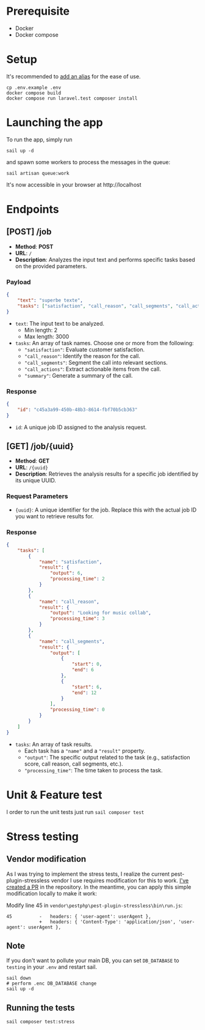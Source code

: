 # Prerequisite
- Docker
- Docker compose
# Setup

It's recommended to [add an alias](https://laravel.com/docs/10.x/sail#configuring-a-shell-alias) for the ease of use.

```
cp .env.example .env
docker compose build
docker compose run laravel.test composer install
```


# Launching the app

To run the app, simply run
```
sail up -d
```
and spawn some workers to process the messages in the queue:
```
sail artisan queue:work
```

It's now accessible in your browser at http://localhost

# Endpoints

## [POST] /job

- **Method**: **POST**
- **URL**: `/`
- **Description**: Analyzes the input text and performs specific tasks based on the provided parameters.

### Payload
```json
{
    "text": "superbe texte",
    "tasks": ["satisfaction", "call_reason", "call_segments", "call_actions", "satisfaction", "summary"]
}
```

- `text`: The input text to be analyzed.
    - Min length: 2
    - Max length: 3000
- `tasks`: An array of task names. Choose one or more from the following:
    - `"satisfaction"`: Evaluate customer satisfaction.
    - `"call_reason"`: Identify the reason for the call.
    - `"call_segments"`: Segment the call into relevant sections.
    - `"call_actions"`: Extract actionable items from the call.
    - `"summary"`: Generate a summary of the call.

### Response

```json
{
    "id": "c45a3a99-450b-48b3-8614-fbf70b5cb363"
}
```

- `id`: A unique job ID assigned to the analysis request.

## [GET] /job/{uuid}

- **Method**: **GET**
- **URL**: `/{uuid}`
- **Description**: Retrieves the analysis results for a specific job identified by its unique UUID.

### Request Parameters

- `{uuid}`: A unique identifier for the job. Replace this with the actual job ID you want to retrieve results for.

### Response

```json
{
    "tasks": [
        {
            "name": "satisfaction",
            "result": {
                "output": 6,
                "processing_time": 2
            }
        },
        {
            "name": "call_reason",
            "result": {
                "output": "Looking for music collab",
                "processing_time": 3
            }
        },
        {
            "name": "call_segments",
            "result": {
                "output": [
                    {
                        "start": 0,
                        "end": 6
                    },
                    {
                        "start": 6,
                        "end": 12
                    }
                ],
                "processing_time": 0
            }
        }
    ]
}
```

- `tasks`: An array of task results.
    - Each task has a `"name"` and a `"result"` property.
    - `"output"`: The specific output related to the task (e.g., satisfaction score, call reason, call segments, etc.).
    - `"processing_time"`: The time taken to process the task.

# Unit & Feature test

I order to run the unit tests just run `sail composer test`

# Stress testing

## Vendor modification
As I was trying to implement the stress tests, I realize the current pest-plugin-stressless vendor I use requires modification for this to work. [I've created a PR](https://github.com/pestphp/pest-plugin-stressless/pull/19/files) in the repository. In the meantime, you can apply this simple modification locally to make it work:

Modify line 45 in `vendor\pestphp\pest-plugin-stressless\bin\run.js`:
```
45          -   headers: { 'user-agent': userAgent },
            +   headers: { 'Content-Type': 'application/json', 'user-agent': userAgent },
```

## Note
If you don't want to pollute your main DB, you can set `DB_DATABASE` to `testing` in your `.env` and restart sail.

```
sail down
# perform .enc DB_DATABASE change
sail up -d
```
## Running the tests
```
sail composer test:stress
```
